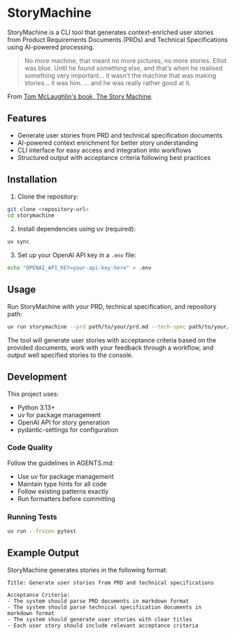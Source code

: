 # StoryMachine

StoryMachine is a CLI tool that generates context-enriched user stories from Product Requirements Documents (PRDs) and Technical Specifications using AI-powered processing.

> No more machine, that meant no more pictures, no more stories.
Elliot was blue.
Until he found something else, and that’s when he realised something very important…
it wasn’t the machine that was making stories… it was him.
… and he was really rather good at it.

From [Tom McLaughlin's book, The Story Machine](https://www.youtube.com/watch?v=yXVqCCeCPAU&t=9s).


## Features

- Generate user stories from PRD and technical specification documents
- AI-powered context enrichment for better story understanding
- CLI interface for easy access and integration into workflows
- Structured output with acceptance criteria following best practices

## Installation

1. Clone the repository:
```bash
git clone <repository-url>
cd storymachine
```

2. Install dependencies using uv (required):
```bash
uv sync
```

3. Set up your OpenAI API key in a `.env` file:
```bash
echo "OPENAI_API_KEY=your-api-key-here" > .env
```

## Usage

Run StoryMachine with your PRD, technical specification, and repository path:

```bash
uv run storymachine --prd path/to/your/prd.md --tech-spec path/to/your/tech-spec.md --repo path/to/your/repo
```

The tool will generate user stories with acceptance criteria based on the provided documents, work with your feedback through a workflow, and output well specified stories to the console.

## Development

This project uses:
- Python 3.13+
- uv for package management
- OpenAI API for story generation
- pydantic-settings for configuration

### Code Quality

Follow the guidelines in AGENTS.md:
- Use uv for package management
- Maintain type hints for all code
- Follow existing patterns exactly
- Run formatters before committing

### Running Tests

```bash
uv run --frozen pytest
```

## Example Output

StoryMachine generates stories in the following format:

```
Title: Generate user stories from PRD and technical specifications

Acceptance Criteria:
- The system should parse PRD documents in markdown format
- The system should parse technical specification documents in markdown format
- The system should generate user stories with clear titles
- Each user story should include relevant acceptance criteria
```
